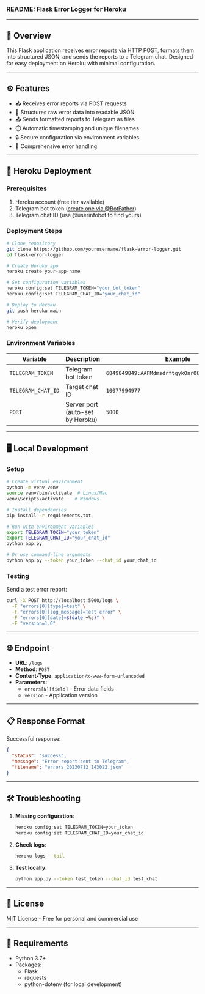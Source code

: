 ### README: Flask Error Logger for Heroku

---

## 📌 Overview
This Flask application receives error reports via HTTP POST, formats them into structured JSON, and sends the reports to a Telegram chat. Designed for easy deployment on Heroku with minimal configuration.

---

## ⚙️ Features
- 📤 Receives error reports via POST requests
- 🧩 Structures raw error data into readable JSON
- 📤 Sends formatted reports to Telegram as files
- ⏱️ Automatic timestamping and unique filenames
- 🔒 Secure configuration via environment variables
- 🚦 Comprehensive error handling

---

## 🚀 Heroku Deployment

### Prerequisites
1. Heroku account (free tier available)
2. Telegram bot token ([create one via @BotFather](https://core.telegram.org/bots#6-botfather))
3. Telegram chat ID (use @userinfobot to find yours)

### Deployment Steps
```bash
# Clone repository
git clone https://github.com/yourusername/flask-error-logger.git
cd flask-error-logger

# Create Heroku app
heroku create your-app-name

# Set configuration variables
heroku config:set TELEGRAM_TOKEN="your_bot_token"
heroku config:set TELEGRAM_CHAT_ID="your_chat_id"

# Deploy to Heroku
git push heroku main

# Verify deployment
heroku open
```

### Environment Variables
| Variable | Description | Example |
|----------|-------------|---------|
| `TELEGRAM_TOKEN` | Telegram bot token | `6849849849:AAFMdmsdrftgykOnrO8v2uTwwg3i8zKZlTI` |
| `TELEGRAM_CHAT_ID` | Target chat ID | `10077994977` |
| `PORT` | Server port (auto-set by Heroku) | `5000` |

---

## 🖥️ Local Development

### Setup
```bash
# Create virtual environment
python -m venv venv
source venv/bin/activate  # Linux/Mac
venv\Scripts\activate    # Windows

# Install dependencies
pip install -r requirements.txt

# Run with environment variables
export TELEGRAM_TOKEN="your_token"
export TELEGRAM_CHAT_ID="your_chat_id"
python app.py

# Or use command-line arguments
python app.py --token your_token --chat_id your_chat_id
```

### Testing
Send a test error report:
```bash
curl -X POST http://localhost:5000/logs \
  -F "errors[0][type]=test" \
  -F "errors[0][log_message]=Test error" \
  -F "errors[0][date]=$(date +%s)" \
  -F "version=1.0"
```

---

## 🌐 Endpoint
- **URL**: `/logs`
- **Method**: `POST`
- **Content-Type**: `application/x-www-form-urlencoded`
- **Parameters**: 
  - `errors[N][field]` - Error data fields
  - `version` - Application version

---

## 📋 Response Format
Successful response:
```json
{
  "status": "success",
  "message": "Error report sent to Telegram",
  "filename": "errors_20230712_143022.json"
}
```

---

## 🛠️ Troubleshooting
1. **Missing configuration**:
   ```bash
   heroku config:set TELEGRAM_TOKEN=your_token
   heroku config:set TELEGRAM_CHAT_ID=your_chat_id
   ```
   
2. **Check logs**:
   ```bash
   heroku logs --tail
   ```

3. **Test locally**:
   ```bash
   python app.py --token test_token --chat_id test_chat
   ```

---

## 📄 License
MIT License - Free for personal and commercial use

---

## 🔧 Requirements
- Python 3.7+
- Packages:
  - Flask
  - requests
  - python-dotenv (for local development)